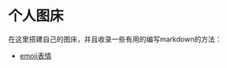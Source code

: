 # 个人图床

在这里搭建自己的图床，并且收录一些有用的编写markdown的方法：

- [emoji表情](https://github.com/ThousandLayerCake/picbed/blob/main/emoji.md)
